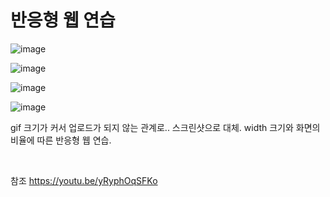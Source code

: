 # 반응형 웹 연습


![image](https://user-images.githubusercontent.com/114897968/227790023-0781db6a-9bf0-4a00-89ac-2affc80a2fba.png)


![image](https://user-images.githubusercontent.com/114897968/227790090-86b636e1-31dd-4eb3-99ec-1036bde13bd2.png)


![image](https://user-images.githubusercontent.com/114897968/227790118-0bd02265-4294-4547-b3a9-e3c933ada8e8.png)


![image](https://user-images.githubusercontent.com/114897968/227790127-9676cf20-2a9a-46fa-aafe-17c68e12a2a6.png)


gif 크기가 커서 업로드가 되지 않는 관계로.. 스크린샷으로 대체.
width 크기와 화면의 비율에 따른 반응형 웹 연습.


<br>

참조
https://youtu.be/yRyphOqSFKo
